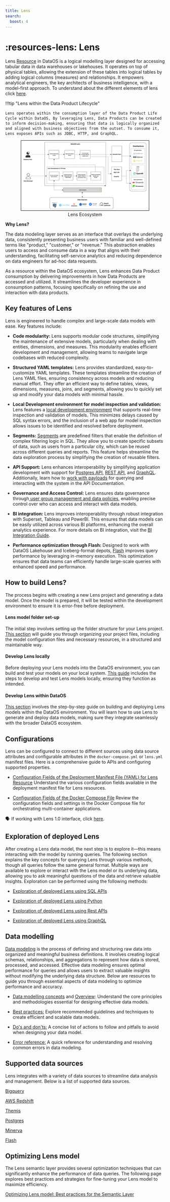 ```yaml
---
title: Lens
search:
  boost: 4
---
```


# :resources-lens: Lens


Lens [Resource](/resources/) in DataOS is a logical modelling layer designed for accessing tabular data in data warehouses or lakehouses. It operates on top of physical tables, allowing the extension of these tables into logical tables by adding logical columns (measures) and relationships. It  empowers analytical engineers, the key architects of business intelligence, with a model-first approach.  To understand about the different elements of lens click [here](/resources/lens/concepts/). 


!!!tip "Lens within the Data Product Lifecycle"

    Lens operates within the consumption layer of the Data Product Life Cycle within DataOS, By leveraging Lens, Data Products can be created to inform decision-making, ensuring that data is logically organized and aligned with business objectives from the outset. To consume it, Lens exposes APIs such as JDBC, HTTP, and GraphQL.



<div style="text-align: center;">
    <img src="/resources/lens/lens_diagram.jpg" alt="Untitled(5)" style="max-width: 80%; height: auto; border: 1px solid #000;">
   <figcaption>Lens Ecosystem<figcaption>
</div>



**Why Lens?**

The data modeling layer serves as an interface that overlays the underlying data, consistently presenting business users with familiar and well-defined terms like "product," "customer," or "revenue." This abstraction enables users to access and consume data in a way that aligns with their understanding, facilitating self-service analytics and reducing dependence on data engineers for ad-hoc data requests. 

As a resource within the DataOS ecosystem, Lens enhances Data Product consumption by delivering improvements in how Data Products are accessed and utilized. It streamlines the developer experience in consumption patterns, focusing specifically on refining the use and interaction with data products.

## Key features of Lens 

Lens  is engineered to handle complex and large-scale data models with ease. Key features include:

- **Code modularity:** Lens supports modular code structures, simplifying the maintenance of extensive models, particularly when dealing with entities, dimensions, and measures. This modularity enables efficient development and management, allowing teams to navigate large codebases with reduced complexity.

- **Structured YAML templates:** Lens provides standardized, easy-to-customize YAML templates. These templates streamline the creation of Lens YAML files, ensuring consistency across models and reducing manual effort. They offer an efficient way to define tables, views, dimensions, measures, joins, and segments, allowing you to quickly set up and modify your data models with minimal hassle.

- **Local Development environment for model inspection and validation:** Lens features a [local development environment](/resources/lens/optimizing_lens_testing_in_local_development/) that supports real-time inspection and validation of models. This minimizes delays caused by SQL syntax errors, and the inclusion of a web app for model inspection allows issues to be identified and resolved before deployment.

- **Segments:** [Segments](/resources/lens/working_with_segments/) are predefined filters that enable the definition of complex filtering logic in SQL. They allow you to create specific subsets of data, such as users from a particular city, which can be reused across different queries and reports. This feature helps streamline the data exploration process by simplifying the creation of reusable filters.

- **API Support:** Lens enhances interoperability by simplifying application development with support for [Postgres API](/resources/lens/exploration_of_deployed_lens_using_sql_apis/), [REST API](/resources/lens/exploration_of_deployed_lens_using_rest_apis/), and [GraphQL](/resources/lens/exploration_of_deployed_lens_using_graphql/). Additionally, learn how to [work with payloads](/resources/lens/working_with_payload/) for querying and interacting with the system in the API Documentation.

- **Governance and Access Control:** Lens ensures data governance through[ user group management and data policies](/resources/lens/working_with_user_groups_and_data_policies/), enabling precise control over who can access and interact with data models. 

- **BI integration:** Lens improves interoperability through robust integration with Superset, Tableau and PowerBI. This ensures that data models can be easily utilized across various BI platforms, enhancing the overall analytics experience. For more details on BI integration, visit the [BI Integration Guide](/resources/lens/bi_integration/).

- **Performance optimization through Flash:** Designed to work with DataOS Lakehouse and Iceberg-format depots, [Flash](/resources/stacks/flash/) improves query performance by leveraging in-memory execution. This optimization ensures that data teams can efficiently handle large-scale queries with enhanced speed and performance.

## How to build Lens?

The process begins with creating a new Lens project and generating a data model. Once the model is prepared, it will be tested within the development environment to ensure it is error-free before deployment. 

#### **Lens model folder set-up**

The initial step involves setting up the folder structure for your Lens project. [This section](/resources/lens/lens_model_folder_setup/) will guide you through organizing your project files, including the model configuration files and necessary resources, in a structured and maintainable way.

#### **Develop Lens locally**

Before deploying your Lens models into the DataOS environment, you can build and test your models on your local system. [This guide](/resources/lens/optimizing_lens_testing_in_local_development/) includes the steps to develop and test Lens models locally, ensuring they function as intended.

#### **Develop Lens within DataOS**

[This section](/resources/lens/lens_deployment/) involves the step-by-step guide on building and deploying Lens models within the DataOS environment. You will learn how to use Lens to generate and deploy data models, making sure they integrate seamlessly with the broader DataOS ecosystem.

## Configurations

Lens can be configured to connect to different sources using data source attributes and configurable attributes in the `docker-compose.yml` or `lens.yml` manifest files. Here is a comprehensive guide to APIs and configuring supported properties.

- [Configuration Fields of the Deployment Manifest File (YAML) for Lens Resource](/resources/lens/lens_manifest_attributes/)
    Understand the various configuration fields available in the deployment manifest file for Lens resources.

- [Configuration Fields of the Docker Compose File](/resources/lens/docker_compose_manifest_attributes/)
    Review the configuration fields and settings in the Docker Compose file for orchestrating multi-container applications.


<aside class="callout">
🗣️ If working with Lens 1.0 interface, click <a href="/interfaces/lens/">here</a>.
</aside>

<!-- - [Supported Data Sources](/resources/lens/data_sources/)
    Explore the list of data sources that are supported by our system. -->

<!-- - [BI Integration](/resources/lens/bi_integration/)
    Learn how to connect and integrate visualization tools with our system for effective data representation. -->

<!-- - [Working with Payload](/resources/lens/working_with_payload/)
    Learn how to work with payloads for querying and interacting with the system. -->

<!-- - [Working with User Groups and Data Policies](/resources/lens/working_with_user_groups_and_data_policies/)    
    Learn how to configure user groups and enforce data policies for secure and organized access to data resources. -->

<!-- - [Supported Parameters for Table & Views](/resources/lens/supported_parameters_for_tables_and_views/)
    Discover the parameters you can use for configuring tables and views in the system.
 -->

<!-- - [Supported Data Quality Checks](/resources/lens/supported_data_quality_checks/)
    Find information on the data quality checks supported by our system to ensure data accuracy and integrity. -->



## Exploration of deployed Lens

After creating a Lens data model, the next step is to explore it—this means interacting with the model by running queries. The following section explains the key concepts for querying Lens through various methods, though all queries follow the same general format. Multiple ways are available to explore or interact with the Lens model or its underlying data, allowing you to ask meaningful questions of the data and retrieve valuable insights. Exploration can be performed using the following methods:

- [Exploration of deployed Lens using SQL APIs](/resources/lens/exploration_of_deployed_lens_using_sql_apis/)

- [Exploration of deployed Lens using Python](/resources/lens/exploration_of_deployed_lens_using_python/)

- [Exploration of deployed Lens using Rest APIs](/resources/lens/exploration_of_deployed_lens_using_rest_apis/)

- [Exploration of deployed Lens using GraphQL](/resources/lens/exploration_of_deployed_lens_using_graphql/)


## Data modelling

[Data modeling](/resources/lens/overview/) is the process of defining and structuring raw data into organized and meaningful business definitions. It involves creating logical schemas, relationships, and aggregations to represent how data is stored, processed, and accessed. Effective data modeling ensures optimal performance for queries and allows users to extract valuable insights without modifying the underlying data structure. Below are resources to guide you through essential aspects of data modeling to optimize performance and accuracy.

  - [Data modelling concepts](/resources/lens/concepts/) and [Overview](/resources/lens/overview/):
    Understand the core principles and methodologies essential for designing effective data models.

  - [Best practices:](/resources/lens/best_practices/)
    Explore recommended guidelines and techniques to create efficient and scalable data models.

  - [Do's and don'ts:](/resources/lens/dos_and_donts/)
    A concise list of actions to follow and pitfalls to avoid when designing your data model.

  - [Error reference:](/resources/lens/errors/)
    A quick reference for understanding and resolving common errors in data modeling.
    
  <!-- - [Working with Segments](/resources/lens/working_with_segments/) 
    Learn how to create and manage data segments to improve query performance and user experience. -->

  <!-- - [Supported Parameters for Tables and Views](/resources/lens/supported_parameters_for_tables_and_views/)
    Understand the role of logical tables and views in data models. -->

## Supported data sources

Lens integrates with a variety of data sources to streamline data analysis and management. Below is a list of supported data sources.

[Bigquery](/resources/lens/data_sources/bigquery/)

[AWS Redshift](/resources/lens/data_sources/awsredshift/)

[Themis](/resources/lens/data_sources/themis/)

[Postgres](/resources/lens/data_sources/postgres/)

[Minerva](/resources/lens/data_sources/minerva/)

[Flash](/resources/lens/data_sources/flash/)

<!-- [Snowflake](/resources/lens/data_sources/snowflake/) -->


## Optimizing Lens model

The Lens semantic layer provides several optimization techniques that can significantly enhance the performance of data queries. The following page explores best practices and strategies for fine-tuning your Lens model to maximize efficiency. 

[Optimizing Lens model: Best practices for the Semantic Layer](/resources/lens/fine_tuning_a_lens_model/)



